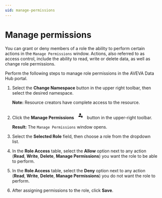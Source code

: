 ```yaml
---
uid: manage-permissions
---
```


# Manage permissions

You can grant or deny members of a role the ability to perform certain actions in the `Manage Permissions` window. Actions, also referred to as access control, include the ability to read, write or delete data, as well as change role permissions.

Perform the following steps to manage role permissions in the AVEVA Data Hub portal.

1. Select the **Change Namespace** button in the upper right toolbar, then select the desired namespace.
 
   **Note:** Resource creators have complete access to the resource.   

1. Click the **Manage Permissions** ![](./images/manage-permissions.png) button in the upper-right toolbar.

   **Result:** The `Manage Permissions` window opens.

1. Select the **Selected Role** field, then choose a role from the dropdown list. 

1. In the **Role Access** table, select the **Allow** option next to any action (**Read**, **Write**, **Delete**, **Manage Permissions**) you want the role to be able to perform.
 
1. In the **Role Access** table, select the **Deny** option next to any action (**Read**, **Write**, **Delete**, **Manage Permissions**) you do not want the role to perform.

1. After assigning permissions to the role, click **Save**.
  